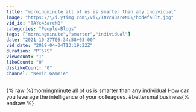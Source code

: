 ```yaml
---
title: "morningminute all of us is smarter than any individual"
image: "https:\/\/i.ytimg.com\/vi\/TAYc43areN0\/hqdefault.jpg"
vid_id: "TAYc43areN0"
categories: "People-Blogs"
tags: ["morningminute","smarter","individual"]
date: "2021-10-27T05:34:58+03:00"
vid_date: "2019-04-04T13:19:22Z"
duration: "PT57S"
viewcount: "1"
likeCount: "0"
dislikeCount: "0"
channel: "Kevin Gammie"
---
```

{% raw %}morningminute all of us is smarter than any individual  How can you leverage the intelligence of your colleagues. #bettersmallbusiness{% endraw %}
